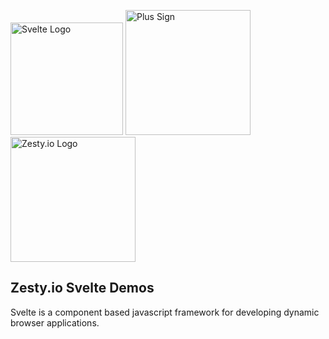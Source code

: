 <img src="https://user-images.githubusercontent.com/729972/119710968-d6109880-be13-11eb-9be3-9eaaa361333e.png" alt="Svelte Logo" width="180"/> <img src="https://user-images.githubusercontent.com/729972/119580602-8da29d80-bd75-11eb-8c2a-557f50c69051.png" alt="Plus Sign" width="200"/> <img src="https://user-images.githubusercontent.com/729972/119579922-4f58ae80-bd74-11eb-9178-8e6e7c7e3ae7.png" alt="Zesty.io Logo" width="200"/>

## Zesty.io Svelte Demos

Svelte is a component based javascript framework for developing dynamic browser applications.
